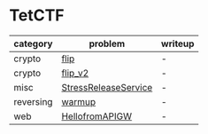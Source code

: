 # TetCTF
category | problem | writeup
--- | --- | ---
crypto | [flip](crypto/flip) | -
crypto | [flip_v2](crypto/flip_v2) | -
misc | [StressReleaseService](misc/StressReleaseService) | -
reversing | [warmup](reversing/warmup) | -
web | [HellofromAPIGW](web/HellofromAPIGW) | -
